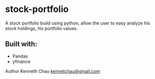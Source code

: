 # stock-portfolio
A stock portfolio build using python, allow the user to easy analyze his stock holdings, his portfolio values. 

## Built with:
* Pandas
* yfinance

Author
Kenneth Chau
kennetchau@gmail.com

